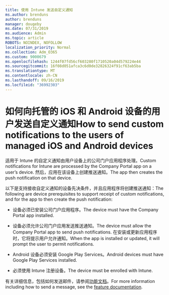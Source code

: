 ```yaml
---
title: 使用 Intune 发送自定义通知
ms.author: brenduns
author: brenduns
manager: dougeby
ms.date: 07/31/2019
ms.audience: Admin
ms.topic: article
ROBOTS: NOINDEX, NOFOLLOW
localization_priority: Normal
ms.collection: Adm_O365
ms.custom: 9000679
ms.openlocfilehash: 1244f07fd56cf603280f1710520a04d579224e44
ms.sourcegitcommit: 16f08d051afca3c6d0de32826324f91cf63ab5ba
ms.translationtype: MT
ms.contentlocale: zh-CN
ms.lasthandoff: 09/16/2019
ms.locfileid: "36992303"
---
```

# <a name="how-to-send-custom-notifications-to-the-users-of-managed-ios-and-android-devices"></a><span data-ttu-id="2118c-102">如何向托管的 iOS 和 Android 设备的用户发送自定义通知</span><span class="sxs-lookup"><span data-stu-id="2118c-102">How to send custom notifications to the users of managed iOS and Android devices</span></span>

<span data-ttu-id="2118c-103">适用于 Intune 的自定义通知由用户设备上的公司门户应用程序处理。</span><span class="sxs-lookup"><span data-stu-id="2118c-103">Custom notifications for Intune are processed by the Company Portal app on a user’s device.</span></span> <span data-ttu-id="2118c-104">然后，应用在该设备上创建推送通知。</span><span class="sxs-lookup"><span data-stu-id="2118c-104">The app then creates the push notification on that device.</span></span>

<span data-ttu-id="2118c-105">以下是支持接收自定义通知的设备先决条件，并且应用程序将创建推送通知：</span><span class="sxs-lookup"><span data-stu-id="2118c-105">The following are device prerequisites to support receipt of custom notifications, and for the app to then create the push notification:</span></span>

- <span data-ttu-id="2118c-106">设备必须已安装公司门户应用程序。</span><span class="sxs-lookup"><span data-stu-id="2118c-106">The device must have the Company Portal app installed.</span></span>  

- <span data-ttu-id="2118c-107">设备必须允许公司门户应用发送推送通知。</span><span class="sxs-lookup"><span data-stu-id="2118c-107">The device must allow the Company Portal app to send push notifications.</span></span> <span data-ttu-id="2118c-108">在安装或更新应用程序时，它将提示用户允许通知。</span><span class="sxs-lookup"><span data-stu-id="2118c-108">When the app is installed or updated, it will prompt the user to permit notifications.</span></span>

- <span data-ttu-id="2118c-109">Android 设备必须安装 Google Play Services。</span><span class="sxs-lookup"><span data-stu-id="2118c-109">Android devices must have Google Play Services installed.</span></span>

- <span data-ttu-id="2118c-110">必须使用 Intune 注册设备。</span><span class="sxs-lookup"><span data-stu-id="2118c-110">The device must be enrolled with Intune.</span></span>

<span data-ttu-id="2118c-111">有关详细信息，包括如何发送邮件，请参阅[功能文档](https://docs.microsoft.com/intune/custom-notifications)。</span><span class="sxs-lookup"><span data-stu-id="2118c-111">For more information including how to send a message, see the [feature documentation](https://docs.microsoft.com/intune/custom-notifications).</span></span>
